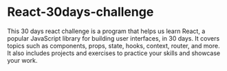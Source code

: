 # React-30days-challenge
This 30 days react challenge is a program that helps us learn React, a popular JavaScript library for building user interfaces, in 30 days. It covers topics such as components, props, state, hooks, context, router, and more. It also includes projects and exercises to practice your skills and showcase your work. 

